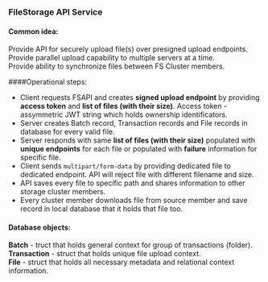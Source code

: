 ### FileStorage API Service

#### Common idea:
Provide API for securely upload file(s) over presigned upload endpoints.<br/>
Provide parallel upload capability to multiple servers at a time.<br/>
Provide ability to synchronize files between FS Cluster members.

####Operational steps:

- Client requests FSAPI and creates **signed upload endpoint** by providing **access token** and **list of files (with their size)**. Access token - assymmetric JWT string which holds ownership identificators. 
- Server creates Batch record, Transaction records and File records in database for every valid file.
- Server responds with same **list of files (with their size)** populated with **unique endpoints** for each file or populated with **failure** information for specific file.
- Client sends `multipart/form-data` by providing dedicated file to dedicated endpoint. API will reject file with different filename and size.
- API saves every file to specific path and shares information to other storage cluster members.
- Every cluster member downloads file from source member and save record in local database that it holds that file too.

#### Database objects:

**Batch** - truct that holds general context for group of transactions (folder).<br/>
**Transaction** - struct that holds unique file upload context.<br/>
**File** - struct that holds all necessary metadata and relational context information.<br/>
